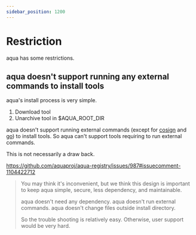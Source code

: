 ```yaml
---
sidebar_position: 1200
---
```


# Restriction

aqua has some restrictions.

## aqua doesn't support running any external commands to install tools

aqua's install process is very simple.

1. Download tool
1. Unarchive tool in $AQUA_ROOT_DIR

aqua doesn't support running external commands (except for [cosign](/docs/reference/security/cosign-slsa) and [go](/docs/registry-config/go-install-package)) to install tools.
So aqua can't support tools requiring to run external commands.

This is not necessarily a draw back.

https://github.com/aquaproj/aqua-registry/issues/987#issuecomment-1104422712

> You may think it's inconvenient, but we think this design is important to keep aqua simple, secure, less dependency, and maintainable.
> 
> aqua doesn't need any dependency.
> aqua doesn't run external commands.
> aqua doesn't change files outside install directory.
> 
> So the trouble shooting is relatively easy.
> Otherwise, user support would be very hard.
